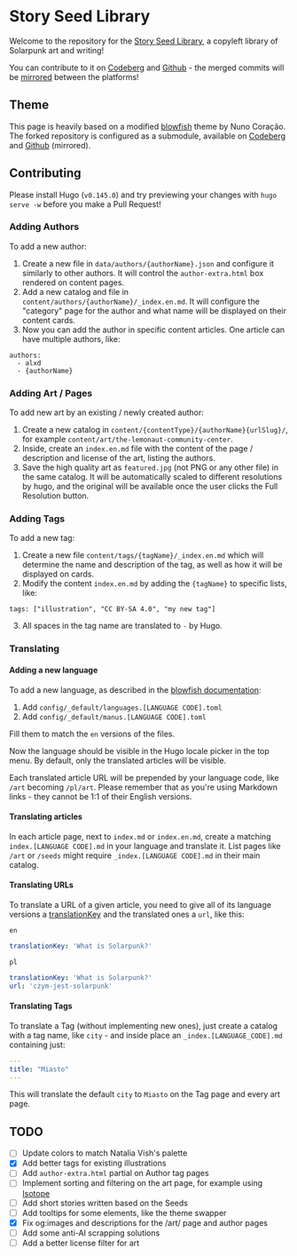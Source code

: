 # Story Seed Library

Welcome to the repository for the [Story Seed Library](https://storyseedlibrary.org/), a copyleft library of Solarpunk art and writing!

You can contribute to it on [Codeberg](https://codeberg.org/alxd/storyseedlibrary) and [Github](https://github.com/pawelngei/storyseedlibrary) - the merged commits will be [mirrored](https://codeberg.org/Recommendations/Mirror_to_Codeberg) between the platforms!

## Theme

This page is heavily based on a modified [blowfish](https://blowfish.page/) theme by Nuno Coração. The forked repository is configured as a submodule, available on [Codeberg]() and [Github](https://github.com/pawelngei/blowfish) (mirrored).

## Contributing

Please install Hugo (`v0.145.0`) and try previewing your changes with `hugo serve -w` before you make a Pull Request!

### Adding Authors

To add a new author:

1. Create a new file in `data/authors/{authorName}.json` and configure it similarly to other authors. It will control the `author-extra.html` box rendered on content pages.
2. Add a new catalog and file in `content/authors/{authorName}/_index.en.md`. It will configure the "category" page for the author and what name will be displayed on their content cards.
3. Now you can add the author in specific content articles. One article can have multiple authors, like:
  ```
  authors:
    - alxd
    - {authorName}
  ```

### Adding Art / Pages

To add new art by an existing / newly created author:

1. Create a new catalog in `content/{contentType}/{authorName}{urlSlug}/`, for example `content/art/the-lemonaut-community-center`.
2. Inside, create an `index.en.md` file with the content of the page / description and license of the art, listing the authors.
3. Save the high quality art as `featured.jpg` (not PNG or any other file) in the same catalog. It will be automatically scaled to different resolutions by hugo, and the original will be available once the user clicks the Full Resolution button.

### Adding Tags

To add a new tag:

1. Create a new file `content/tags/{tagName}/_index.en.md` which will determine the name and description of the tag, as well as how it will be displayed on cards.
2. Modify the content `index.en.md` by adding the `{tagName}` to specific lists, like:
  ```
  tags: ["illustration", "CC BY-SA 4.0", "my new tag"]
  ```
3. All spaces in the tag name are translated to `-` by Hugo.

### Translating

#### Adding a new language

To add a new language, as described in the [blowfish documentation](https://blowfish.page/docs/configuration/#language-and-i18n):

1. Add `config/_default/languages.[LANGUAGE CODE].toml`
2. Add `config/_default/manus.[LANGUAGE CODE].toml`

Fill them to match the `en` versions of the files.

Now the language should be visible in the Hugo locale picker in the top menu. By default, only the translated articles will be visible.

Each translated article URL will be prepended by your language code, like `/art` becoming `/pl/art`. Please remember that as you're using Markdown links - they cannot be 1:1 of their English versions.

#### Translating articles

In each article page, next to `index.md` or `index.en.md`, create a matching `index.[LANGUAGE CODE].md` in your language and translate it. List pages like `/art` or `/seeds` might require `_index.[LANGUAGE CODE].md` in their main catalog.

#### Translating URLs

To translate a URL of a given article, you need to give all of its language versions a [translationKey](https://gohugo.io/methods/page/translationkey/) and the translated ones a `url`, like this:

`en`
```yaml
translationKey: 'What is Solarpunk?'
```

`pl`
```yaml
translationKey: 'What is Solarpunk?'
url: 'czym-jest-solarpunk'
```

#### Translating Tags

To translate a Tag (without implementing new ones), just create a catalog with a tag name, like `city` - and inside place an `_index.[LANGUAGE_CODE].md` containing just:

```yaml
---
title: "Miasto"
---
```

This will translate the default `city` to `Miasto` on the Tag page and every art page.

## TODO

- [ ] Update colors to match Natalia Vish's palette
- [x] Add better tags for existing illustrations
- [ ] Add `author-extra.html` partial on Author tag pages
- [ ] Implement sorting and filtering on the art page, for example using [Isotope](https://isotope.metafizzy.co/)
- [ ] Add short stories written based on the Seeds
- [ ] Add tooltips for some elements, like the theme swapper
- [x] Fix og:images and descriptions for the /art/ page and author pages
- [ ] Add some anti-AI scrapping solutions
- [ ] Add a better license filter for art